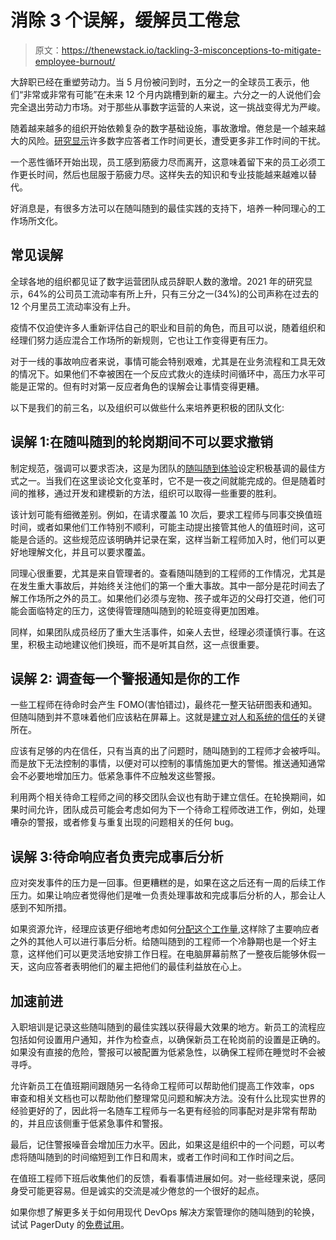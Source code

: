 # 消除 3 个误解，缓解员工倦怠

> 原文：<https://thenewstack.io/tackling-3-misconceptions-to-mitigate-employee-burnout/>

大辞职已经在重塑劳动力。当 5 月份被问到时，五分之一的全球员工表示，他们“非常或非常有可能”在未来 12 个月内跳槽到新的雇主。六分之一的人说他们会完全退出劳动力市场。对于那些从事数字运营的人来说，这一挑战变得尤为严峻。

随着越来越多的组织开始依赖复杂的数字基础设施，事故激增。倦怠是一个越来越大的风险。[研究显示](https://www.pagerduty.com/state-of-digital-ops-2022/)许多数字应答者工作时间更长，遭受更多非工作时间的干扰。

一个恶性循环开始出现，员工感到筋疲力尽而离开，这意味着留下来的员工必须工作更长时间，然后也屈服于筋疲力尽。这样失去的知识和专业技能越来越难以替代。

好消息是，有很多方法可以在随叫随到的最佳实践的支持下，培养一种同理心的工作场所文化。

## **常见误解**

全球各地的组织都见证了数字运营团队成员辞职人数的激增。2021 年的研究显示，64%的公司员工流动率有所上升，只有三分之一(34%)的公司声称在过去的 12 个月里员工流动率没有上升。

疫情不仅迫使许多人重新评估自己的职业和目前的角色，而且可以说，随着组织和经理们努力适应混合工作场所的新规则，它也让工作变得更有压力。

对于一线的事故响应者来说，事情可能会特别艰难，尤其是在业务流程和工具无效的情况下。如果他们不幸被困在一个反应式救火的连续时间循环中，高压力水平可能是正常的。但有时对第一反应者角色的误解会让事情变得更糟。

以下是我们的前三名，以及组织可以做些什么来培养更积极的团队文化:

## **误解 1:在随叫随到的轮岗期间不可以要求撤销**

制定规范，强调可以要求否决，这是为团队的[随叫随到体验](https://thenewstack.io/how-can-you-tell-if-your-on-call-system-is-broken/)设定积极基调的最佳方式之一。当我们在这里谈论文化变革时，它不是一夜之间就能完成的。但是随着时间的推移，通过开发和建模新的方法，组织可以取得一些重要的胜利。

该计划可能有细微差别。例如，在请求覆盖 10 次后，要求工程师与同事交换值班时间，或者如果他们工作特别不顺利，可能主动提出接管其他人的值班时间，这可能是合适的。这些规范应该明确并记录在案，这样当新工程师加入时，他们可以更好地理解文化，并且可以要求覆盖。

同理心很重要，尤其是来自管理者的。查看随叫随到的工程师的工作情况，尤其是在发生重大事故后，并始终关注他们的第一个重大事故。其中一部分是花时间去了解工作场所之外的员工。如果他们必须与宠物、孩子或年迈的父母打交道，他们可能会面临特定的压力，这使得管理随叫随到的轮班变得更加困难。

同样，如果团队成员经历了重大生活事件，如亲人去世，经理必须谨慎行事。在这里，积极主动地建议他们换班，而不是听其自然，这一点很重要。

## **误解 2:** **调查每一个警报通知是你的工作**

一些工程师在待命时会产生 FOMO(害怕错过)，最终花一整天钻研图表和通知。但随叫随到并不意味着他们应该粘在屏幕上。这就是[建立对人和系统的信任](https://thenewstack.io/call-rotations-best-wake-devs-middle-night/)的关键所在。

应该有足够的内在信任，只有当真的出了问题时，随叫随到的工程师才会被呼叫。而是放下无法控制的事情，以便对可以控制的事情施加更大的警惕。推送通知通常会不必要地增加压力。低紧急事件不应触发这些警报。

利用两个相关待命工程师之间的移交团队会议也有助于建立信任。在轮换期间，如果时间允许，团队成员可能会考虑如何为下一个待命工程师改进工作，例如，处理嘈杂的警报，或者修复与重复出现的问题相关的任何 bug。

## **误解 3:待命响应者负责完成事后分析**

应对突发事件的压力是一回事。但更糟糕的是，如果在这之后还有一周的后续工作压力。如果让响应者觉得他们是唯一负责处理事故和完成事后分析的人，那会让人感到不知所措。

如果资源允许，经理应该更仔细地考虑如何[分配这个工作量](https://thenewstack.io/tech-debt-incidents-and-on-call/),这样除了主要响应者之外的其他人可以进行事后分析。给随叫随到的工程师一个冷静期也是一个好主意，这样他们可以更灵活地安排工作日程。在电脑屏幕前熬了一整夜后能够休假一天，这向应答者表明他们的雇主把他们的最佳利益放在心上。

## **加速前进**

入职培训是记录这些随叫随到的最佳实践以获得最大效果的地方。新员工的流程应包括如何设置用户通知，并作为检查点，以确保新员工在轮岗前的设置是正确的。如果没有直接的危险，警报可以被配置为低紧急性，以确保工程师在睡觉时不会被寻呼。

允许新员工在值班期间跟随另一名待命工程师可以帮助他们提高工作效率，ops 审查和相关文档也可以帮助他们整理常见问题和解决方法。没有什么比现实世界的经验更好的了，因此将一名随车工程师与一名更有经验的同事配对是非常有帮助的，并且应该侧重于低紧急事件和警报。

最后，记住警报噪音会增加压力水平。因此，如果这是组织中的一个问题，可以考虑将随叫随到的时间缩短到工作日和周末，或者工作时间和工作时间之后。

在值班工程师下班后收集他们的反馈，看看事情进展如何。对一些经理来说，感同身受可能更容易。但是诚实的交流是减少倦怠的一个很好的起点。

如果你想了解更多关于如何用现代 DevOps 解决方案管理你的随叫随到的轮换，试试 PagerDuty 的[免费试用](https://www.pagerduty.com/sign-up/)。

<svg xmlns:xlink="http://www.w3.org/1999/xlink" viewBox="0 0 68 31" version="1.1"><title>Group</title> <desc>Created with Sketch.</desc></svg>